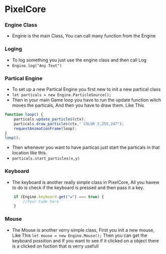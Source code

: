 # PixelCore
### Engine Class
- Engine is the main Class, You can call many function from the Engine
### Loging
- To log something you just use the engine class and then call Log 
- `Engine.log("Any Text")`

### Partical Engine
- To set up a new Partical Engine you first new to init a new partical class
- `let particals = new Engine.ParticleSource();`
- Then in your main Game loop you have to run the update function witch moves the particals, And then you have to draw them. Like This
```javascript
function loop() {
    particals.update_particles(ctx);
    particals.draw_particles(ctx,"`COLOR 3,255,247");
    requestAnimationFrame(loop);
}
loop();
```
- Then whenever you want to have particas just start the particals in that location like this.
- `particals.start_particles(x,y)`
### Keyboard
- The keyboard is another really simple class in PixelCore, All you havew to do is check if the keyboard is pressed and then pass it a key. 
```javascript
    if (Engine.keyboard.get("w") === true) {
        //Your Code here
    }
```
### Mouse
- The Mouse is another verry simple class, First you init a new mouse, Like This
```let mouse = new Engine.Mouse();```
Then you can get the keyboard possition and if you want to see if it clicked on a object there is a clicked on fuction that is verry usefull
